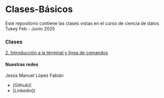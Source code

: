 # Clases-Básicos
Este repositorio contiene las clases vistas en el curso de ciencia de datos Tukey Feb - Junio 2025

### Clases

[2. Introducción a la términal y línea de comandos](Clase2-IntroduccionLineaComandos/Clase2.md)


#### Nuestras redes

Jesús Manuel López Fabián
- [Github](
- [Linkedin](

